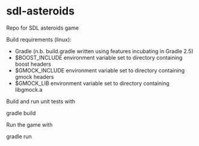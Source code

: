 # sdl-asteroids
Repo for SDL asteroids game

Build requirements (linux):

- Gradle (n.b. build.gradle written using features incubating in Gradle 2.5)
- $BOOST_INCLUDE environment variable set to directory containing boost headers
- $GMOCK_INCLUDE environment variable set to directory containing gmock headers
- $GMOCK_LIB environment variable set to directory containing libgmock.a

Build and run unit tests with

gradle build


Run the game with

gradle run
